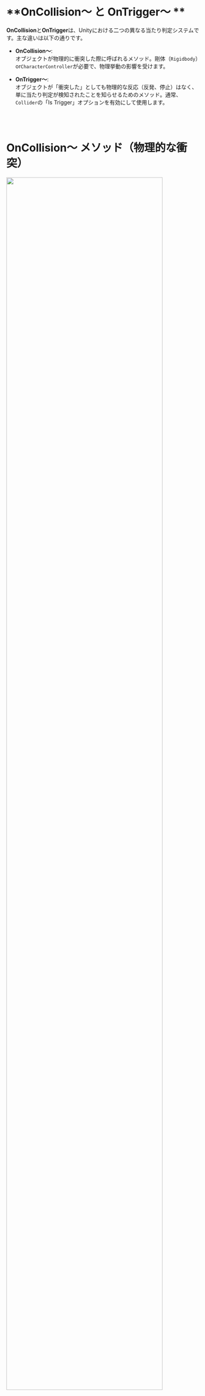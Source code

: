 #  **OnCollision～ と OnTrigger～ **

**OnCollision**と**OnTrigger**は、Unityにおける二つの異なる当たり判定システムです。主な違いは以下の通りです。








- **OnCollision～**:  
オブジェクトが物理的に衝突した際に呼ばれるメソッド。剛体（`Rigidbody`）or`CharacterController`が必要で、物理挙動の影響を受けます。

- **OnTrigger～**:  
オブジェクトが「衝突した」としても物理的な反応（反発、停止）はなく、単に当たり判定が検知されたことを知らせるためのメソッド。通常、`Collider`の「Is Trigger」オプションを有効にして使用します。

<br>

<br>

# **OnCollision～ メソッド（物理的な衝突）**

<img src="images/collision.png" width="90%" alt="" title="">


オブジェクト同士が物理的に衝突したときに呼ばれるメソッドです。主な使用メソッドは以下です。

- **OnCollisionEnter**: 衝突が始まった瞬間に呼ばれる。
- **OnCollisionStay**: 衝突が続いている間、毎フレーム呼ばれる。
- **OnCollisionExit**: 衝突が終了したときに呼ばれる。

これらは、`Collision`クラスを通じて衝突の詳細情報を取得します。

```csharp
void OnCollisionEnter(Collision collision)
{
    // 衝突したオブジェクトの名前を出力
    Debug.Log("Collided with: " + collision.gameObject.name);
    
    // 衝突の位置や法線ベクトル
    foreach (ContactPoint contact in collision.contacts)
    {
        Debug.Log("Contact point: " + contact.point);
        Debug.Log("Contact normal: " + contact.normal);
    }
}
```

**`Collision`クラス**には以下のプロパティがあります。

- `collision.gameObject`: 衝突した相手のゲームオブジェクト。
- `collision.contacts`: 衝突点情報の配列（`ContactPoint[]`）。衝突の位置や面の法線ベクトルを取得。
- `collision.relativeVelocity`: 衝突した際の速度差を示すベクトル。


<br>

<br>

# **OnTrigger～ メソッド（トリガー検知）**

<img src="images/OnTriggerExit実行.gif" width="90%" alt="" title="">

`OnTrigger～`メソッドは、衝突ではなく、当たり判定の領域に入ったか出たかを検知するためのものです。通常、`Collider`の「Is Trigger」オプションを有効にして使用します。

<img src="images/trigger.png" width="90%" alt="" title="">

- **OnTriggerEnter**: トリガー領域に入った時に呼ばれる。
- **OnTriggerStay**: トリガー領域にいる間、毎フレーム呼ばれる。
- **OnTriggerExit**: トリガー領域から出た時に呼ばれる。

```csharp
void OnTriggerEnter(Collider other)
{
    // トリガーに入ったオブジェクトの名前を出力
    Debug.Log("Triggered by: " + other.gameObject.name);
}
```

**`Collider`クラス**には以下のプロパティがあります。

- `other.gameObject`: トリガー領域に入ったオブジェクト。
- `other.transform`: トリガー領域に入ったオブジェクトのトランスフォーム情報。


<br>

---

<br>

 詳しくは

[https://docs.unity3d.com/ja/2023.2/ScriptReference/GameObject.html](https://docs.unity3d.com/ja/2023.2/ScriptReference/GameObject.html)

などの公式リファレンスを参照して欲しいですが、ここでもプロパティについて触れておきます。


`GameObject` と `Transform` は Unity の基本的なクラスで、それぞれのプロパティを使うことで、オブジェクトの位置や階層構造を操作したり、オブジェクトの有効/無効状態などを制御したりすることができます。  

以下に `GameObject` と `Transform` の主要プロパティを表にまとめ、その使い方の例を示します。

<br>

---

<br>

# `GameObject` プロパティ一覧

| プロパティ名      | 型               | 説明                                                                                 | 使用例                                                 |
| ----------------- | ---------------- | ----------------------------------------------------------------------------------- | ------------------------------------------------------ |
| `name`            | `string`         | ゲームオブジェクトの名前を取得または設定                                             | `gameObject.name = "Player";`                          |
| `tag`             | `string`         | ゲームオブジェクトのタグを取得または設定                                             | `gameObject.tag = "Enemy";`                            |
| `layer`           | `int`            | ゲームオブジェクトのレイヤーを取得または設定                                         | `gameObject.layer = 8;`                                |
| `activeSelf`      | `bool`           | ゲームオブジェクトが自身で有効かどうかを取得                                         | `bool isActive = gameObject.activeSelf;`               |
| `activeInHierarchy` | `bool`         | ヒエラルキー全体で有効かどうかを取得                                                 | `bool isInHierarchy = gameObject.activeInHierarchy;`   |
| `transform`       | `Transform`      | ゲームオブジェクトの位置や回転、スケールの管理をする `Transform` コンポーネントを取得 | `gameObject.transform.position = Vector3.zero;`        |

<br>

---

<br>

### `Transform` プロパティ一覧

| プロパティ名      | 型               | 説明                                                                                 | 使用例                                                 |
| ----------------- | ---------------- | ----------------------------------------------------------------------------------- | ------------------------------------------------------ |
| `position`        | `Vector3`        | ワールド座標での位置を取得または設定                                                | `transform.position = new Vector3(0, 1, 0);`          |
| `localPosition`   | `Vector3`        | ローカル座標での位置を取得または設定                                                | `transform.localPosition = new Vector3(0, 1, 0);`     |
| `rotation`        | `Quaternion`     | ワールド座標での回転を取得または設定                                                | `transform.rotation = Quaternion.Euler(0, 90, 0);`    |
| `localRotation`   | `Quaternion`     | ローカル座標での回転を取得または設定                                                | `transform.localRotation = Quaternion.Euler(0, 90, 0);` |
| `localScale`      | `Vector3`        | ローカル座標でのスケールを取得または設定                                            | `transform.localScale = new Vector3(1, 2, 1);`        |
| `parent`          | `Transform`      | 親オブジェクトの `Transform` を取得または設定                                      | `transform.parent = otherTransform;`                  |
| `childCount`      | `int`            | 子オブジェクトの数を取得                                                            | `int count = transform.childCount;`                   |
| `up`, `right`, `forward` | `Vector3` | ワールド空間での上方向、右方向、前方向ベクトルを取得                                | `Vector3 forward = transform.forward;`               |

<br>

---

<br>

# 使用例

以下に、これらのプロパティを使ったスクリプト例。

```csharp
using UnityEngine;

public class GameObjectTransformExample : MonoBehaviour
{
    public GameObject otherObject;

    void Start()
    {
        // GameObject のプロパティの使用例
        gameObject.name = "Player";                        // 名前を設定
        gameObject.tag = "Player";                         // タグを設定
        gameObject.layer = 3;                              // レイヤーを設定
        bool isActiveSelf = gameObject.activeSelf;         // 自身の有効状態を確認
        bool isActiveInHierarchy = gameObject.activeInHierarchy; // ヒエラルキーでの有効状態を確認

        // Transform のプロパティの使用例
        transform.position = new Vector3(0, 1, 0);         // ワールド座標で位置を設定
        transform.localPosition = new Vector3(0, 1, 0);    // ローカル座標で位置を設定
        transform.rotation = Quaternion.Euler(0, 90, 0);   // ワールド座標で回転を設定
        transform.localRotation = Quaternion.Euler(0, 90, 0); // ローカル座標で回転を設定
        transform.localScale = new Vector3(1, 2, 1);       // ローカルスケールを設定

        // 親子関係の設定
        if (otherObject != null)
        {
            transform.parent = otherObject.transform;      // 他のオブジェクトを親に設定
        }

        // 子オブジェクトの数を取得
        int childCount = transform.childCount;

        // オブジェクトの方向ベクトルを取得
        Vector3 forwardDirection = transform.forward;      // 前方向ベクトル
        Vector3 upDirection = transform.up;                // 上方向ベクトル
        Vector3 rightDirection = transform.right;          // 右方向ベクトル

        Debug.Log($"GameObject Name: {gameObject.name}");
        Debug.Log($"Is Active Self: {isActiveSelf}");
        Debug.Log($"Is Active In Hierarchy: {isActiveInHierarchy}");
        Debug.Log($"Child Count: {childCount}");
        Debug.Log($"Forward Direction: {forwardDirection}");
    }
}
```

---

`GameObjectTransformExample.cs` としてUnity のオブジェクトにアタッチすることで、`GameObject` と `Transform` のプロパティを使った基本的な操作が確認できます。

このスクリプトは以下の操作を行っています。

1. `gameObject` の名前、タグ、レイヤーを設定し、有効状態を確認。
2. `transform` の位置、回転、スケール、親子関係の設定。
3. `transform` の方向ベクトルを使ってオブジェクトの向きを取得。



<br>

<br>

[`gameObject.activeInHierarchy` と `gameObject.activeSelf`の違いについて] (activeInHierarchy.md)



<br>

<br>

---

<br>

<br>